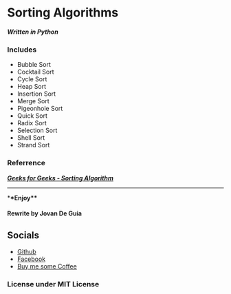 # Sorting Algorithms

**_Written in Python_**

### Includes

- Bubble Sort
- Cocktail Sort
- Cycle Sort
- Heap Sort
- Insertion Sort
- Merge Sort
- Pigeonhole Sort
- Quick Sort
- Radix Sort
- Selection Sort
- Shell Sort
- Strand Sort

### Referrence

**_[Geeks for Geeks - Sorting Algorithm](https://www.geeksforgeeks.org/sorting-algorithms/)_**

---

\***\*Enjoy\*\***

#### Rewrite by Jovan De Guia

## Socials

- [Github](https://github.com/jxmked)
- [Facebook](https://www.facebook.com/deguia25)
- [Buy me some Coffee](https://www.buymeacoffee.com/jxmked)

### License under MIT License
